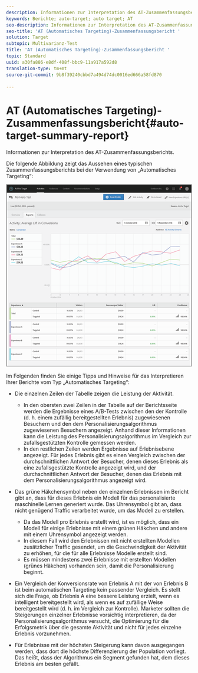 ```yaml
---
description: Informationen zur Interpretation des AT-Zusammenfassungsberichts.
keywords: Berichte; auto-target; auto target; AT
seo-description: Informationen zur Interpretation des AT-Zusammenfassungsberichts.
seo-title: 'AT (Automatisches Targeting)-Zusammenfassungsbericht '
solution: Target
subtopic: Multivarianz-Test
title: 'AT (Automatisches Targeting)-Zusammenfassungsbericht '
topic: Standard
uuid: a30fa886-e8df-408f-bbc9-11a917a592d8
translation-type: tm+mt
source-git-commit: 9b8f39240cbbd7a494d74dc0016ed666a58fd870

---
```



# AT (Automatisches Targeting)-Zusammenfassungsbericht{#auto-target-summary-report}

Informationen zur Interpretation des AT-Zusammenfassungsberichts.

Die folgende Abbildung zeigt das Aussehen eines typischen Zusammenfassungsberichts bei der Verwendung von „Automatisches Targeting“:

![](assets/autotarget.png)

Im Folgenden finden Sie einige Tipps und Hinweise für das Interpretieren Ihrer Berichte vom Typ „Automatisches Targeting“:

* Die einzelnen Zeilen der Tabelle zeigen die Leistung der Aktivität.

   * In den obersten zwei Zeilen in der Tabelle auf der Berichtsseite werden die Ergebnisse eines A/B-Tests zwischen den der Kontrolle (d. h. einem zufällig bereitgestellten Erlebnis) zugewiesenen Besuchern und den dem Personalisierungsalgorithmus zugewiesenen Besuchern angezeigt. Anhand dieser Informationen kann die Leistung des Personalisierungsalgorithmus im Vergleich zur zufallsgestützten Kontrolle gemessen werden.
   * In den restlichen Zeilen werden Ergebnisse auf Erlebnisebene angezeigt. Für jedes Erlebnis gibt es einen Vergleich zwischen der durchschnittlichen Antwort der Besucher, denen dieses Erlebnis als eine zufallsgestützte Kontrolle angezeigt wird, und der durchschnittlichen Antwort der Besucher, denen das Erlebnis mit dem Personalisierungsalgorithmus angezeigt wird.

* Das grüne Häkchensymbol neben den einzelnen Erlebnissen im Bericht gibt an, dass für dieses Erlebnis ein Modell für das personalisierte maschinelle Lernen generiert wurde. Das Uhrensymbol gibt an, dass nicht genügend Traffic verarbeitet wurde, um das Modell zu erstellen.

   * Da das Modell pro Erlebnis erstellt wird, ist es möglich, dass ein Modell für einige Erlebnisse mit einem grünen Häkchen und andere mit einem Uhrensymbol angezeigt werden.
   * In diesem Fall wird den Erlebnissen mit nicht erstellten Modellen zusätzlicher Traffic gesendet, um die Geschwindigkeit der Aktivität zu erhöhen, für die für alle Erlebnisse Modelle erstellt sind.
   * Es müssen mindestens zwei Erlebnisse mit erstellten Modellen (grünes Häkchen) vorhanden sein, damit die Personalisierung beginnt.

* Ein Vergleich der Konversionsrate von Erlebnis A mit der von Erlebnis B ist beim automatischen Targeting kein passender Vergleich. Es stellt sich die Frage, ob Erlebnis A eine bessere Leistung erzielt, wenn es intelligent bereitgestellt wird, als wenn es auf zufällige Weise bereitgestellt wird (d. h. im Vergleich zur Kontrolle). Marketer sollten die Steigerungen einzelner Erlebnisse vorsichtig interpretieren, da der Personalisierungsalgorithmus versucht, die Optimierung für die Erfolgsmetrik über die gesamte Aktivität und nicht für jedes einzelne Erlebnis vorzunehmen.
* Für Erlebnisse mit der höchsten Steigerung kann davon ausgegangen werden, dass dort die höchste Differenzierung der Population vorliegt. Das heißt, dass der Algorithmus ein Segment gefunden hat, dem dieses Erlebnis am besten gefällt.

